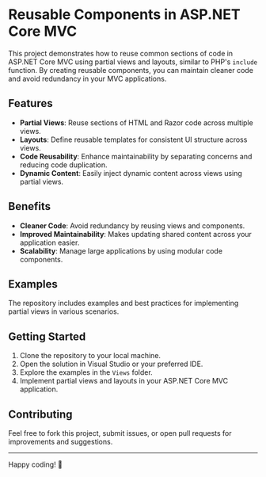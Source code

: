 # Reusable Components in ASP.NET Core MVC

This project demonstrates how to reuse common sections of code in ASP.NET Core MVC using partial views and layouts, similar to PHP's `include` function. By creating reusable components, you can maintain cleaner code and avoid redundancy in your MVC applications.

## Features

- **Partial Views**: Reuse sections of HTML and Razor code across multiple views.
- **Layouts**: Define reusable templates for consistent UI structure across views.
- **Code Reusability**: Enhance maintainability by separating concerns and reducing code duplication.
- **Dynamic Content**: Easily inject dynamic content across views using partial views.

## Benefits

- **Cleaner Code**: Avoid redundancy by reusing views and components.
- **Improved Maintainability**: Makes updating shared content across your application easier.
- **Scalability**: Manage large applications by using modular code components.

## Examples

The repository includes examples and best practices for implementing partial views in various scenarios.

## Getting Started

1. Clone the repository to your local machine.
2. Open the solution in Visual Studio or your preferred IDE.
3. Explore the examples in the `Views` folder.
4. Implement partial views and layouts in your ASP.NET Core MVC application.

## Contributing

Feel free to fork this project, submit issues, or open pull requests for improvements and suggestions.

---

Happy coding! 🚀

